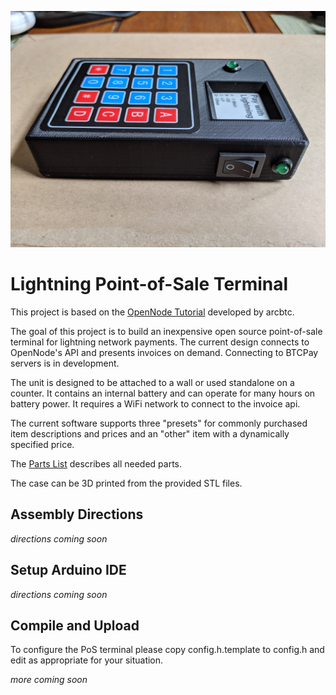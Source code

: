 ![Lightning PoS](lightning-pos.jpg)

Lightning Point-of-Sale Terminal
================================================================

This project is based on the
[OpenNode Tutorial](https://github.com/arcbtc/bitcoin2019conf)
developed by arcbtc.

The goal of this project is to build an inexpensive open source
point-of-sale terminal for lightning network payments.  The current
design connects to OpenNode's API and presents invoices on demand.
Connecting to BTCPay servers is in development.

The unit is designed to be attached to a wall or used standalone on a
counter.  It contains an internal battery and can operate for many
hours on battery power.  It requires a WiFi network to connect to the
invoice api.

The current software supports three "presets" for commonly purchased
item descriptions and prices and an "other" item with a dynamically
specified price.

The [Parts List](parts-list.md) describes all needed parts.

The case can be 3D printed from the provided STL files.

## Assembly Directions

*directions coming soon*

## Setup Arduino IDE

*directions coming soon*

## Compile and Upload

To configure the PoS terminal please copy config.h.template to
config.h and edit as appropriate for your situation.

*more coming soon*
